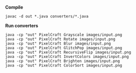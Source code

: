 **Compile**

`javac -d out *.java converters/*.java `

**Run converters**
```
java -cp "out" PixelCraft Grayscale images/input.png
java -cp "out" PixelCraft Rotate images/input.png
java -cp "out" PixelCraft Blur images/input.png
java -cp "out" PixelCraft GlitchPop images/input.png
java -cp "out" PixelCraft RecursiveFlip images/input.png
java -cp "out" PixelCraft InvertColors images/input.png
java -cp "out" PixelCraft Brighten images/input.png
java -cp "out" PixelCraft ColorSort images/input.png

```
